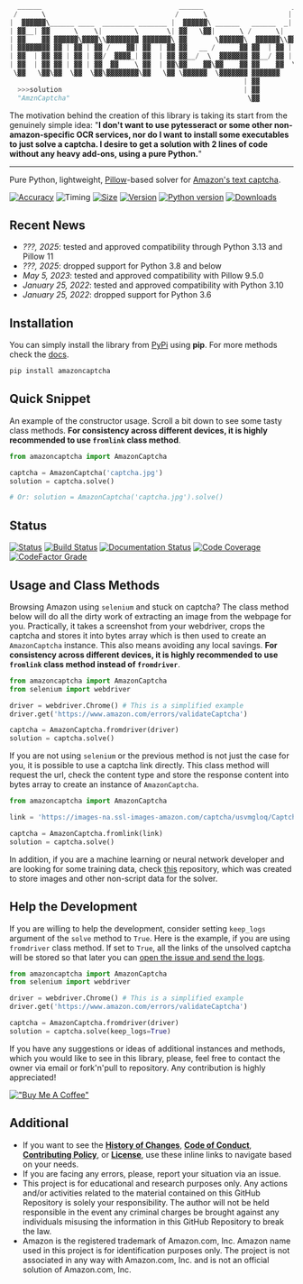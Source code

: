 ```python
  ______                                  ______                      __              __                
 /      \                                /      \                    |  \            |  \               
|  ▓▓▓▓▓▓\______ ____  ________ _______ |  ▓▓▓▓▓▓\ ______   ______  _| ▓▓_    _______| ▓▓____   ______  
| ▓▓__| ▓▓      \    \|        \       \| ▓▓   \▓▓|      \ /      \|   ▓▓ \  /       \ ▓▓    \ |      \
| ▓▓    ▓▓ ▓▓▓▓▓▓\▓▓▓▓\\▓▓▓▓▓▓▓▓ ▓▓▓▓▓▓▓\ ▓▓       \▓▓▓▓▓▓\  ▓▓▓▓▓▓\\▓▓▓▓▓▓ |  ▓▓▓▓▓▓▓ ▓▓▓▓▓▓▓\ \▓▓▓▓▓▓\
| ▓▓▓▓▓▓▓▓ ▓▓ | ▓▓ | ▓▓ /    ▓▓| ▓▓  | ▓▓ ▓▓   __ /      ▓▓ ▓▓  | ▓▓ | ▓▓ __| ▓▓     | ▓▓  | ▓▓/      ▓▓
| ▓▓  | ▓▓ ▓▓ | ▓▓ | ▓▓/  ▓▓▓▓_| ▓▓  | ▓▓ ▓▓__/  \  ▓▓▓▓▓▓▓ ▓▓__/ ▓▓ | ▓▓|  \ ▓▓_____| ▓▓  | ▓▓  ▓▓▓▓▓▓▓
| ▓▓  | ▓▓ ▓▓ | ▓▓ | ▓▓  ▓▓    \ ▓▓  | ▓▓\▓▓    ▓▓\▓▓    ▓▓ ▓▓    ▓▓  \▓▓  ▓▓\▓▓     \ ▓▓  | ▓▓\▓▓    ▓▓
 \▓▓   \▓▓\▓▓  \▓▓  \▓▓\▓▓▓▓▓▓▓▓\▓▓   \▓▓ \▓▓▓▓▓▓  \▓▓▓▓▓▓▓ ▓▓▓▓▓▓▓    \▓▓▓▓  \▓▓▓▓▓▓▓\▓▓   \▓▓ \▓▓▓▓▓▓▓
                                                          | ▓▓                                          
  >>>solution                                             | ▓▓                            Response 0.24s
  "AmznCaptcha"                                            \▓▓                            Accuracy 99.9%
```
The motivation behind the creation of this library is taking its start from the genuinely simple idea: "**I don't want to use pytesseract or some other non-amazon-specific OCR services, nor do I want to install some executables to just solve a captcha. I desire to get a solution with 2 lines of code without any heavy add-ons, using a pure Python.**"

---
Pure Python, lightweight, [Pillow](https://github.com/python-pillow/Pillow)-based solver for [Amazon's text captcha](https://www.amazon.com/errors/validateCaptcha).

[![Accuracy](https://img.shields.io/badge/success%20rate-99.9%25-success)](https://github.com/a-maliarov/amazoncaptcha/blob/master/ext/accuracy.log)
![Timing](https://img.shields.io/badge/response%20time-0.2s-success)
[![Size](https://img.shields.io/badge/wheel%20size-0.9%20MB-informational)](https://pypi.org/project/amazoncaptcha/)
[![Version](https://img.shields.io/pypi/v/amazoncaptcha?color=informational)](https://pypi.org/project/amazoncaptcha/)
[![Python version](https://img.shields.io/badge/python-3.9%2B-informational)](https://pypi.org/project/amazoncaptcha/)
[![Downloads](https://img.shields.io/pypi/dm/amazoncaptcha?color=success)](https://pypi.org/project/amazoncaptcha/)

## Recent News
+ *???, 2025*: tested and approved compatibility through Python 3.13 and Pillow 11
+ *???, 2025*: dropped support for Python 3.8 and below
+ *May 5, 2023*: tested and approved compatibility with Pillow 9.5.0
+ *January 25, 2022*: tested and approved compatibility with Python 3.10
+ *January 25, 2022*: dropped support for Python 3.6

## Installation
You can simply install the library from [PyPi](https://pypi.org/project/amazoncaptcha/) using **pip**. For more methods check the [docs](https://amazoncaptcha.readthedocs.io/en/latest/installation.html).
```bash
pip install amazoncaptcha
```

## Quick Snippet
An example of the constructor usage. Scroll a bit down to see some tasty class methods. **For consistency across different devices, it is highly recommended to use `fromlink` class method**.
```python
from amazoncaptcha import AmazonCaptcha

captcha = AmazonCaptcha('captcha.jpg')
solution = captcha.solve()

# Or: solution = AmazonCaptcha('captcha.jpg').solve()
```

## Status
[![Status](https://img.shields.io/pypi/status/amazoncaptcha)](https://pypi.org/project/amazoncaptcha/)
[![Build Status](https://img.shields.io/circleci/build/github/a-maliarov/amazoncaptcha)](https://app.circleci.com/pipelines/github/a-maliarov/amazoncaptcha)
[![Documentation Status](https://readthedocs.org/projects/amazoncaptcha/badge/?version=latest)](https://amazoncaptcha.readthedocs.io/en/latest/)
[![Code Coverage](https://img.shields.io/codecov/c/gh/a-maliarov/amazoncaptcha?label=code%20coverage)](https://codecov.io/gh/a-maliarov/amazoncaptcha)
[![CodeFactor Grade](https://img.shields.io/codefactor/grade/github/a-maliarov/amazoncaptcha/master)](https://www.codefactor.io/repository/github/a-maliarov/amazoncaptcha/overview/master)

## Usage and Class Methods
Browsing Amazon using `selenium` and stuck on captcha? The class method below will do all the dirty work of extracting an image from the webpage for you. Practically, it takes a screenshot from your webdriver, crops the captcha and stores it into bytes array which is then used to create an `AmazonCaptcha` instance. This also means avoiding any local savings. **For consistency across different devices, it is highly recommended to use `fromlink` class method instead of `fromdriver`**.
```python
from amazoncaptcha import AmazonCaptcha
from selenium import webdriver

driver = webdriver.Chrome() # This is a simplified example
driver.get('https://www.amazon.com/errors/validateCaptcha')

captcha = AmazonCaptcha.fromdriver(driver)
solution = captcha.solve()
```

If you are not using `selenium` or the previous method is not just the case for you, it is possible to use a captcha link directly. This class method will request the url, check the content type and store the response content into bytes array to create an instance of `AmazonCaptcha`.
```python
from amazoncaptcha import AmazonCaptcha

link = 'https://images-na.ssl-images-amazon.com/captcha/usvmgloq/Captcha_kwrrnqwkph.jpg'

captcha = AmazonCaptcha.fromlink(link)
solution = captcha.solve()
```

In addition, if you are a machine learning or neural network developer and are looking for some training data, check [this](https://github.com/a-maliarov/amazon-captcha-database) repository, which was created to store images and other non-script data for the solver.

## Help the Development
If you are willing to help the development, consider setting `keep_logs` argument of the `solve` method to `True`. Here is the example, if you are using `fromdriver` class method. If set to `True`, all the links of the unsolved captcha will be stored so that later you can [open the issue and send the logs](https://github.com/a-maliarov/amazoncaptcha/issues/new?assignees=a-maliarov&labels=training+data&template=send_logs.md&title=Add+training+data).
```python
from amazoncaptcha import AmazonCaptcha
from selenium import webdriver

driver = webdriver.Chrome() # This is a simplified example
driver.get('https://www.amazon.com/errors/validateCaptcha')

captcha = AmazonCaptcha.fromdriver(driver)
solution = captcha.solve(keep_logs=True)
```

If you have any suggestions or ideas of additional instances and methods, which you would like to see in this library, please, feel free to contact the owner via email or fork'n'pull to repository. Any contribution is highly appreciated!

[!["Buy Me A Coffee"](https://www.buymeacoffee.com/assets/img/custom_images/orange_img.png)](https://www.buymeacoffee.com/amaliarov)

## Additional
+ If you want to see the [**History of Changes**](https://github.com/a-maliarov/amazoncaptcha/blob/master/HISTORY.md), [**Code of Conduct**](https://github.com/a-maliarov/amazoncaptcha/blob/master/.github/CODE_OF_CONDUCT.md), [**Contributing Policy**](https://github.com/a-maliarov/amazoncaptcha/blob/master/.github/CONTRIBUTING.md), or [**License**](https://github.com/a-maliarov/amazoncaptcha/blob/master/LICENSE), use these inline links to navigate based on your needs.
+ If you are facing any errors, please, report your situation via an issue.
+ This project is for educational and research purposes only. Any actions and/or activities related to the material contained on this GitHub Repository is solely your responsibility. The author will not be held responsible in the event any criminal charges be brought against any individuals misusing the information in this GitHub Repository to break the law.
+ Amazon is the registered trademark of Amazon.com, Inc. Amazon name used in this project is for identification purposes only. The project is not associated in any way with Amazon.com, Inc. and is not an official solution of Amazon.com, Inc.
